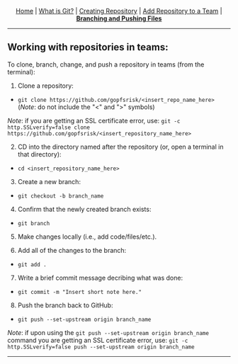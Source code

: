 <p align="center">
	<a href="../README.md">Home</a> | 
	<a href="what_is_git.md">What is Git?</a> |
	<a href="creating_repo.md">Creating Repository</a> |
	<a href="add_repo_to_team.md">Add Repository to a Team</a> |
	<b><a href="branching_pushing.md">Branching and Pushing Files</a></b>
</p>

---

## Working with repositories in teams:

To clone, branch, change, and push a repository in teams (from the terminal):

1. Clone a repository:
* ```git clone https://github.com/gopfsrisk/<insert_repo_name_here>``` (*Note*: do not include the "<" and ">" symbols)

*Note*: if you are getting an SSL certificate error, use:
```git -c http.SSLverify=false clone https://github.com/gopfsrisk/<insert_repository_name_here>```

2. CD into the directory named after the repository (or, open a terminal in that directory):
* ```cd <insert_repository_name_here>```

3. Create a new branch:
* ```git checkout -b branch_name```

4. Confirm that the newly created branch exists:
* ```git branch```

5. Make changes locally (i.e., add code/files/etc.).

6. Add all of the changes to the branch:
* ```git add .```

7. Write a brief commit message decribing what was done:
* ```git commit -m "Insert short note here."```

8. Push the branch back to GitHub:
* ```git push --set-upstream origin branch_name```

*Note*: if upon using the ```git push --set-upstream origin branch_name``` command you are getting an SSL certificate error, use:
```git -c http.SSLverify=false push --set-upstream origin branch_name```

---